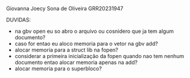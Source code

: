 Giovanna Joecy Sona de Oliveira
GRR20231947


DUVIDAS:

- na gbv open eu so abro o arquivo ou cosnidero que ja tem algum documento?
- caso for entao eu aloco memoria para o vetor na gbv add?
- alocar memoria para a struct lib na fopen?
- considerar a primeira inicialização da fopen quando nao tem nenhum documento entao alocar memoria apenas na add?
- alocar memoria para o superbloco?